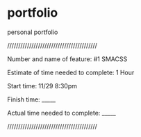 # portfolio
personal portfolio

/////////////////////////////////////////

Number and name of feature: #1 SMACSS 

Estimate of time needed to complete: 1 Hour

Start time: 11/29 8:30pm

Finish time: _____

Actual time needed to complete: _____

/////////////////////////////////////////

